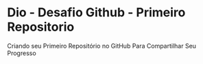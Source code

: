 # Dio - Desafio Github - Primeiro Repositorio
 Criando seu Primeiro Repositório no GitHub Para Compartilhar Seu Progresso
